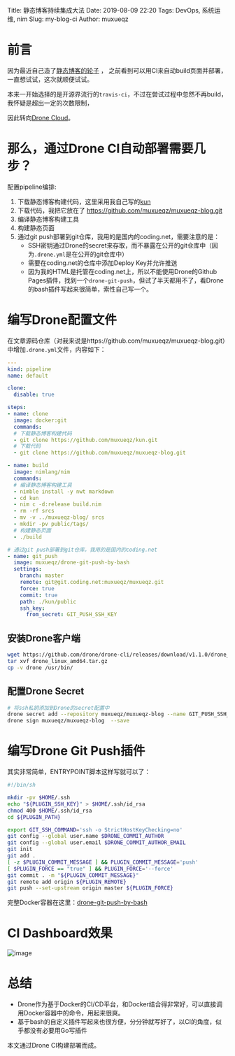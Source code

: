 Title: 静态博客持续集成大法
Date: 2019-08-09 22:20
Tags: DevOps, 系统运维, nim
Slug: my-blog-ci
Author: muxueqz

# 前言
因为最近自己造了[静态博客的轮子](/a-small-static-site-generator.html) ， 之前看到可以用CI来自动build页面并部署，一直想试试，这次就顺便试试。

本来一开始选择的是开源界流行的`travis-ci`，不过在尝试过程中忽然不再build，我怀疑是超出一定的次数限制，

因此转向[Drone Cloud](https://cloud.drone.io/)。

# 那么，通过Drone CI自动部署需要几步？
配置pipeline编排:
1. 下载静态博客构建代码，这里采用我自己写的[kun](https://github.com/muxueqz/kun)
1. 下载代码，我把它放在了 https://github.com/muxueqz/muxueqz-blog.git
1. 编译静态博客构建工具
1. 构建静态页面
1. 通过git push部署到git仓库，我用的是国内的coding.net，需要注意的是：
    * SSH密钥通过Drone的secret来存取，而不暴露在公开的git仓库中（因为`.drone.yml`是在公开的git仓库中）
    * 需要在coding.net的仓库中添加Deploy Key并允许推送
    * 因为我的HTML是托管在coding.net上，所以不能使用Drone的Github Pages插件，找到一个`drone-git-push`，但试了半天都用不了，看Drone的bash插件写起来很简单，索性自己写一个。


# 编写Drone配置文件
在文章源码仓库（对我来说是https://github.com/muxueqz/muxueqz-blog.git）中增加`.drone.yml`文件，内容如下：

```yaml
---
kind: pipeline
name: default

clone:
  disable: true

steps:
- name: clone
  image: docker:git
  commands:
  # 下载静态博客构建代码
  - git clone https://github.com/muxueqz/kun.git
  # 下载代码
  - git clone https://github.com/muxueqz/muxueqz-blog.git

- name: build
  image: nimlang/nim
  commands:
  # 编译静态博客构建工具
  - nimble install -y nwt markdown
  - cd kun
  - nim c -d:release build.nim
  - rm -rf srcs
  - mv -v ../muxueqz-blog/ srcs
  - mkdir -pv public/tags/
  # 构建静态页面
  - ./build

# 通过git push部署到git仓库，我用的是国内的coding.net
- name: git_push
  image: muxueqz/drone-git-push-by-bash
  settings:
    branch: master
    remote: git@git.coding.net:muxueqz/muxueqz.git
    force: true
    commit: true
    path: ./kun/public
    ssh_key:
      from_secret: GIT_PUSH_SSH_KEY
```

## 安装Drone客户端
```bash
wget https://github.com/drone/drone-cli/releases/download/v1.1.0/drone_linux_amd64.tar.gz
tar xvf drone_linux_amd64.tar.gz
cp -v drone /usr/bin/
```

## 配置Drone Secret
```bash
# 将ssh私钥添加到Drone的secret配置中
drone secret add --repository muxueqz/muxueqz-blog --name GIT_PUSH_SSH_KEY --data @/tmp/iam_logs/pages_id_rsa
drone sign muxueqz/muxueqz-blog  --save
```

# 编写Drone Git Push插件
其实非常简单，ENTRYPOINT脚本这样写就可以了：
```bash
#!/bin/sh

mkdir -pv $HOME/.ssh
echo "${PLUGIN_SSH_KEY}" > $HOME/.ssh/id_rsa
chmod 400 $HOME/.ssh/id_rsa
cd ${PLUGIN_PATH}

export GIT_SSH_COMMAND='ssh -o StrictHostKeyChecking=no'
git config --global user.name $DRONE_COMMIT_AUTHOR
git config --global user.email $DRONE_COMMIT_AUTHOR_EMAIL
git init
git add .
[ -z $PLUGIN_COMMIT_MESSAGE ] && PLUGIN_COMMIT_MESSAGE='push'
[ $PLUGIN_FORCE == "true" ] && PLUGIN_FORCE='--force'
git commit . -m "${PLUGIN_COMMIT_MESSAGE}"
git remote add origin ${PLUGIN_REMOTE}
git push --set-upstream origin master ${PLUGIN_FORCE}
```

完整Docker容器在这里：[drone-git-push-by-bash](https://github.com/muxueqz/drone-git-push-by-bash)


# CI Dashboard效果

![image](https://user-images.githubusercontent.com/730639/62789429-78ef0a00-bafb-11e9-949a-cef436e77ef4.png)

# 总结
* Drone作为基于Docker的CI/CD平台，和Docker结合得非常好，可以直接调用Docker容器中的命令，用起来很爽。
* 基于bash的自定义插件写起来也很方便，分分钟就写好了，以CI的角度，似乎都没有必要用Go写插件

本文通过Drone CI构建部署而成。
